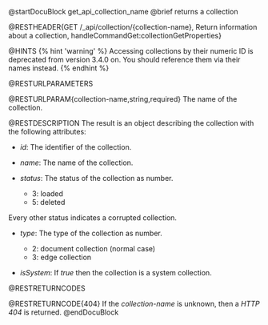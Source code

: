 
@startDocuBlock get_api_collection_name
@brief returns a collection

@RESTHEADER{GET /_api/collection/{collection-name}, Return information about a collection, handleCommandGet:collectionGetProperties}

@HINTS
{% hint 'warning' %}
Accessing collections by their numeric ID is deprecated from version 3.4.0 on.
You should reference them via their names instead.
{% endhint %}

@RESTURLPARAMETERS

@RESTURLPARAM{collection-name,string,required}
The name of the collection.

@RESTDESCRIPTION
The result is an object describing the collection with the following
attributes:

- *id*: The identifier of the collection.

- *name*: The name of the collection.

- *status*: The status of the collection as number.
  - 3: loaded
  - 5: deleted

Every other status indicates a corrupted collection.

- *type*: The type of the collection as number.
  - 2: document collection (normal case)
  - 3: edge collection

- *isSystem*: If *true* then the collection is a system collection.

@RESTRETURNCODES

@RESTRETURNCODE{404}
If the *collection-name* is unknown, then a *HTTP 404* is
returned.
@endDocuBlock
